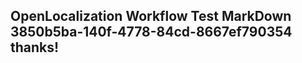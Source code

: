 <properties
ms.topic="hero-topic"
ms.test1="hero-topic"
ms.test2="test"/>

## OpenLocalization Workflow Test MarkDown 3850b5ba-140f-4778-84cd-8667ef790354 thanks!
